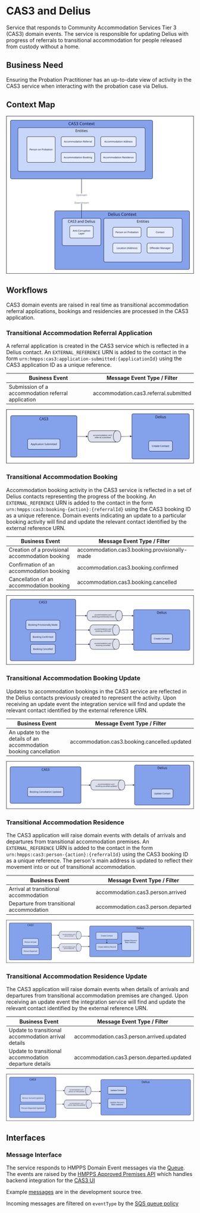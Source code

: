 # CAS3 and Delius

Service that responds to Community Accommodation Services Tier 3 (CAS3) domain events. The service is responsible for updating Delius with progress of referrals to transitional accommodation for people released from custody without a home.

## Business Need

Ensuring the Probation Practitioner has an up-to-date view of activity in the CAS3 service when interacting with the probation case via Delius.

## Context Map

![Context Map](../../doc/tech-docs/source/images/cas3-and-delius-context-map.svg)

## Workflows

CAS3 domain events are raised in real time as transitional accommodation referral applications, bookings and residencies are processed in the CAS3 application.

### Transitional Accommodation Referral Application

A referral application is created in the CAS3 service which is reflected in a Delius contact. An `EXTERNAL_REFERENCE` URN is added to the contact in the form `urn:hmpps:cas3:application-submitted:{applicationId}` using the CAS3 application ID as a unique reference.

| Business Event                                                    | Message Event Type / Filter                   |
|-------------------------------------------------------------------|-----------------------------------------------|
| Submission of a accommodation referral application                | accommodation.cas3.referral.submitted         |

![Context Map](../../doc/tech-docs/source/images/cas3-and-delius-workflow-application.svg)

### Transitional Accommodation Booking

Accommodation booking activity in the CAS3 service is reflected in a set of Delius contacts representing the progress of the booking. An `EXTERNAL_REFERENCE` URN is added to the contact in the form `urn:hmpps:cas3:booking-{action}:{referralId}` using the CAS3 booking ID as a unique reference. Domain events indicating an update to a particular booking activity will find and update the relevant contact identified by the external reference URN.

| Business Event                                                    | Message Event Type / Filter                   |
|-------------------------------------------------------------------|-----------------------------------------------|
| Creation of a provisional accommodation booking                   | accommodation.cas3.booking.provisionally-made |
| Confirmation of an accommodation booking                          | accommodation.cas3.booking.confirmed          |
| Cancellation of an accommodation booking                          | accommodation.cas3.booking.cancelled          |

![Context Map](../../doc/tech-docs/source/images/cas3-and-delius-workflow-booking.svg)

### Transitional Accommodation Booking Update

Updates to accommodation bookings in the CAS3 service are reflected in the Delius contacts previously created to represent the activity. Upon receiving an update event the integration service will find and update the relevant contact identified by the external reference URN.

| Business Event                                                    | Message Event Type / Filter                   |
|-------------------------------------------------------------------|-----------------------------------------------|
| An update to the details of an accommodation booking cancellation | accommodation.cas3.booking.cancelled.updated  |


![Context Map](../../doc/tech-docs/source/images/cas3-and-delius-workflow-booking-update.svg)

### Transitional Accommodation Residence

The CAS3 application will raise domain events with details of arrivals and departures from transitional accommodation premises. An `EXTERNAL_REFERENCE` URN is added to the contact in the form `urn:hmpps:cas3:person-{action}:{referralId}` using the CAS3 booking ID as a unique reference. The person's main address is updated to reflect their movement into or out of transitional accommodation.

| Business Event                                      | Message Event Type / Filter                |
|-----------------------------------------------------|--------------------------------------------|
| Arrival at transitional accommodation                  | accommodation.cas3.person.arrived          |
| Departure from transitional accommodation              | accommodation.cas3.person.departed         |

![Context Map](../../doc/tech-docs/source/images/cas3-and-delius-workflow-accommodation.svg)

### Transitional Accommodation Residence Update

The CAS3 application will raise domain events when details of arrivals and departures from transitional accommodation premises are changed. Upon receiving an update event the integration service will find and update the relevant contact identified by the external reference URN.

| Business Event                                      | Message Event Type / Filter                |
|-----------------------------------------------------|--------------------------------------------|
| Update to transitional accommodation arrival details   | accommodation.cas3.person.arrived.updated  |
| Update to transitional accommodation departure details | accommodation.cas3.person.departed.updated |

![Context Map](../../doc/tech-docs/source/images/cas3-and-delius-workflow-accommodation-update.svg)

## Interfaces

### Message Interface

The service responds to HMPPS Domain Event messages via the
[Queue](https://github.com/ministryofjustice/cloud-platform-environments/blob/main/namespaces/live.cloud-platform.service.justice.gov.uk/hmpps-probation-integration-services-prod/resources/cas3-and-delius-queue.tf).
The events are raised by the [HMPPS Approved Premises API](https://github.com/ministryofjustice/hmpps-approved-premises-api/) which handles backend integration for the [CAS3 UI](https://github.com/ministryofjustice/hmpps-temporary-accommodation-ui/)

Example [messages](./src/dev/resources/messages/) are in the development source tree.

Incoming messages are filtered on `eventType` by the [SQS queue policy](
https://github.com/ministryofjustice/cloud-platform-environments/blob/be6588c3e9cfdd4f3e7cfb4c96ddb38591075c8d/namespaces/live.cloud-platform.service.justice.gov.uk/hmpps-probation-integration-services-prod/resources/cas3-and-delius-queue.tf#L5-L17)
